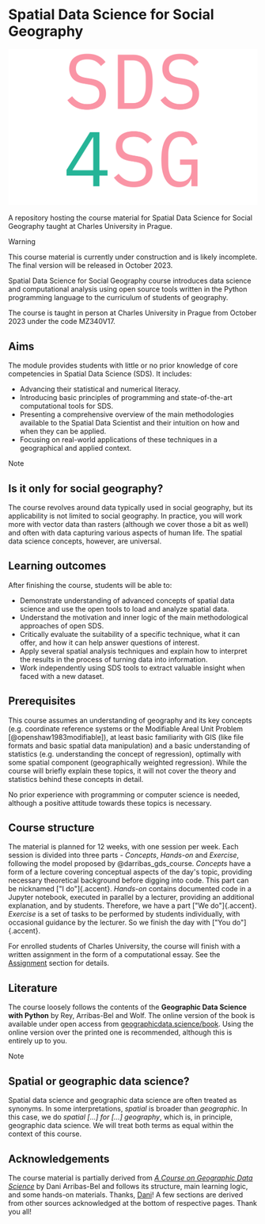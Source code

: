 # Spatial Data Science for Social Geography

![SDS4SG](assets/logo.svg)

A repository hosting the course material for Spatial Data Science for Social Geography taught at Charles University in Prague.

> [!WARNING]
> This course material is currently under construction and is likely incomplete. The final
> version will be released in October 2023.

Spatial Data Science for Social Geography course introduces data science and computational analysis
using open source tools written in the Python programming language to the curriculum of
students of geography.

The course is taught in person at Charles University in Prague from October 2023 under the code MZ340V17.

## Aims

The module provides students with little or no prior knowledge of core competencies in Spatial Data Science (SDS). It includes:

- Advancing their statistical and numerical literacy.
- Introducing basic principles of programming and state-of-the-art computational tools for SDS.
- Presenting a comprehensive overview of the main methodologies available to the Spatial Data Scientist and their intuition on how and when they can be applied.
- Focusing on real-world applications of these techniques in a geographical and applied context.

> [!NOTE]
>
> ## Is it only for social geography?
>
> The course revolves around data typically used in social geography, but its applicability
> is not limited to social geography. In practice, you will work more with vector
> data than rasters (although we cover those a bit as well) and often with data capturing
> various aspects of human life. The spatial data science concepts, however, are universal.

## Learning outcomes

After finishing the course, students will be able to:

- Demonstrate understanding of advanced concepts of spatial data science and use the open tools to load and analyze spatial data.
- Understand the motivation and inner logic of the main methodological approaches of open SDS.
- Critically evaluate the suitability of a specific technique, what it can offer, and how it can help answer questions of interest.
- Apply several spatial analysis techniques and explain how to interpret the results in the process of turning data into information.
- Work independently using SDS tools to extract valuable insight when faced with a new dataset.

## Prerequisites

This course assumes an understanding of geography and its key concepts (e.g. coordinate
reference systems or the Modifiable Areal Unit Problem [@openshaw1983modifiable]), at
least basic familiarity with GIS (like file formats and basic spatial data manipulation)
and a basic understanding of statistics (e.g. understanding the concept of regression),
optimally with some spatial component (geographically weighted regression).
While the course will briefly explain these topics, it will not cover the theory and
statistics behind these concepts in detail.

No prior experience with programming or computer science is needed, although a positive
attitude towards these topics is necessary.

## Course structure

The material is planned for 12 weeks, with one session per week. Each session
is divided into three parts - _Concepts_, _Hands-on_ and _Exercise_, following the model
proposed by @darribas_gds_course. _Concepts_ have a form of a lecture covering conceptual
aspects of the day's topic, providing necessary theoretical background before digging into code. This part can be nicknamed ["I do"]{.accent}.
_Hands-on_ contains documented code in a Jupyter notebook, executed in
parallel by a lecturer, providing an additional explanation, and by students. Therefore, we have a part ["We do"]{.accent}.
_Exercise_ is a set of tasks to be performed by students individually, with
occasional guidance by the lecturer. So we finish the day with ["You do"]{.accent}.

For enrolled students of Charles University, the course will finish with a written
assignment in the form of a computational essay. See the
[Assignment](chapter_00/assignment.qmd) section for details.

## Literature

The course loosely follows the contents of the **Geographic Data Science with Python**
by Rey, Arribas-Bel and Wolf. The online version of the book is available under open access
from [geographicdata.science/book](https://geographicdata.science/book). Using the online
version over the printed one is recommended, although this is entirely up to you.

> [!NOTE]
>
> ## Spatial or geographic data science?
>
> Spatial data science and geographic data science are often treated as synonyms. In some
> interpretations, _spatial_ is broader than _geographic_. In this case, we do _spatial [...]
> for [...] geography_, which is, in principle, geographic data science. We will treat
> both terms as equal within the context of this course.

## Acknowledgements

The course material is partially derived from
[_A Course on Geographic Data Science_](https://darribas.org/gds_course/) by
Dani Arribas-Bel and follows its structure, main learning logic, and some
hands-on materials. Thanks, [Dani](https://darribas.org)! A few sections are derived
from other sources acknowledged at the bottom of respective pages. Thank you all!
